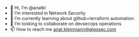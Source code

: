 - 👋 Hi, I’m @anatkl
- 👀 I’m interested in Network Security
- 🌱 I’m currently learning about github+terraform automation
- 💞️ I’m looking to collaborate on devsecops operations
- 📫 How to reach me anat.kleinmann@algosec.com

<!---
anatkl/anatkl is a ✨ special ✨ repository because its `README.md` (this file) appears on your GitHub profile.
You can click the Preview link to take a look at your changes.
--->
